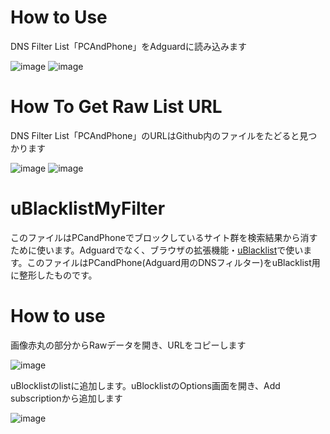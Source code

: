 # How to Use

DNS Filter List「PCAndPhone」をAdguardに読み込みます

![image](https://github.com/kozv/MyAdguardDNSFilter/assets/86694578/72f8f15f-c581-43d5-8f79-b7ef69e27752)
![image](https://github.com/kozv/MyAdguardDNSFilter/assets/86694578/b573b315-01d2-4bd5-adc3-d85be23a374a)

# How To Get Raw List URL

DNS Filter List「PCAndPhone」のURLはGithub内のファイルをたどると見つかります

![image](https://github.com/kozv/MyAdguardDNSFilter/assets/86694578/c91be6b1-38c2-4c6d-a5c1-bb5eb1d28b16)
![image](https://github.com/kozv/MyAdguardDNSFilter/assets/86694578/24cfdbcd-0567-475b-a3fc-b1cd345f5b42)

# uBlacklistMyFilter

このファイルはPCandPhoneでブロックしているサイト群を検索結果から消すために使います。Adguardでなく、ブラウザの拡張機能・[uBlacklist](https://chrome.google.com/webstore/detail/pncfbmialoiaghdehhbnbhkkgmjanfhe)で使います。このファイルはPCandPhone(Adguard用のDNSフィルター)をuBlacklist用に整形したものです。

# How to use

画像赤丸の部分からRawデータを開き、URLをコピーします

![image](https://github.com/user-attachments/assets/a61e2b0c-1d04-4fed-97b9-2785bb1baa35)

uBlocklistのlistに追加します。uBlocklistのOptions画面を開き、Add subscriptionから追加します

![image](https://github.com/user-attachments/assets/55634059-3dba-453d-ae27-88aaf8a5f3ee)
